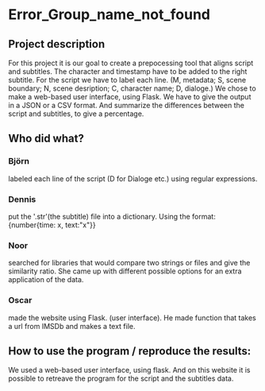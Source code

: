 # Error_Group_name_not_found

## Project description
For this project it is our goal to create a prepocessing tool that aligns script
and subtitles. The character and timestamp have to be added to the right subtitle.
For the script we have to label each line. (M, metadata; S, scene boundary; N, scene desription;
C, character name; D, dialoge.) 
We chose to make a web-based user interface, using Flask.
We have to give the output in a JSON or a CSV format.
And summarize the differences between the script and subtitles, to give a percentage.

## Who did what? 

### Björn 
labeled each line of the script (D for Dialoge etc.) 
using regular expressions.

### Dennis 
put the '.str'(the subtitle)  file into a dictionary.
Using the format: {number{time: x, text:"x"}}

### Noor 
searched for libraries that would compare two strings
or files and give the similarity ratio.
She came up with different possible options for an extra
application of the data.

### Oscar 
made the website using Flask. (user interface).
He made function that takes a url from IMSDb and makes a text file.

## How to use the program / reproduce the results: 
We used a web-based user interface, using flask. 
And on this website it is possible to retreave the program for the script and the subtitles data.
